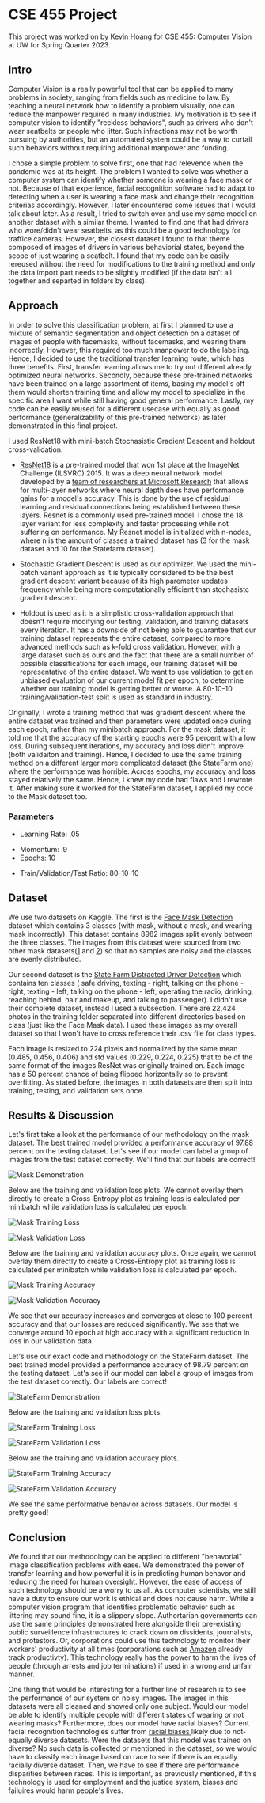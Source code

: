 # CSE 455 Project
This project was worked on by Kevin Hoang for CSE 455: Computer Vision at UW for Spring Quarter 2023.
## Intro
Computer Vision is a really powerful tool that can be applied to many problems in society, ranging from fields such as medicine to law. By teaching a neural network how to identify a problem visually, one can reduce the manpower required in many industries. My motivation is to see if computer vision to identify "reckless behaviors", such as drivers who don't wear seatbelts or people who litter. Such infractions may not be worth pursuing by authorities, but an automated system could be a way to curtail such behaviors without requiring additional manpower and funding. 

I chose a simple problem to solve first, one that had relevence when the pandemic was at its height. The problem I wanted to solve was whether a computer system can identify whether someone is wearing a face mask or not. Because of that experience, facial recognition software had to adapt to detecting when a user is wearing a face mask and change their recognition criterias accordingly. However, I later encountered some issues that I would talk about later. As a result, I tried to switch over and use my same model on another dataset with a similar theme. I wanted to find one that had drivers who wore/didn't wear seatbelts, as this could be a good technology for traffice cameras. However, the closest dataset I found to that theme composed of images of drivers in various behaviorial states, beyond the scope of just wearing a seatbelt. I found that my code can be easily rereused without the need for modifications to the training method and only the data import part needs to be slightly modified (if the data isn't all together and separted in folders by class).

## Approach
In order to solve this classification problem, at first I planned to use a mixture of semantic segmentation and object detection on a dataset of images of people with facemasks, without facemasks, and wearing them incorrectly. However, this required too much manpower to do the labeling. Hence, I decided to use the traditional transfer learning route, which has three benefits. First, transfer learning allows me to try out different already optimized neural networks. Secondly, because these pre-trained networks have been trained on a large assortment of items, basing my model's off them would shorten training time and allow my model to specialize in the specific area I want while still having good general performance. Lastly, my code can be easily reused for a different usecase with equally as good performance (generalizability of this pre-trained networks) as later demonstrated in this final project.

I used ResNet18 with mini-batch Stochasistic Gradient Descent and holdout cross-validation. 
- [ResNet18](https://arxiv.org/abs/1512.03385) is a pre-trained model that won 1st place at the ImageNet Challenge (ILSVRC) 2015. It was a deep neural network model developed by a [team of researchers at Microsoft Research](https://blogs.microsoft.com/ai/microsoft-researchers-win-imagenet-computer-vision-challenge/) that allows for multi-layer networks where neural depth does have performance gains for a model's accuracy. This is done by the use of residual learning and residual connections being established between these layers. Resnet is a commonly used pre-trained model. I chose the 18 layer variant for less complexity and faster processing while not suffering on performance. My Resnet model is initialized with n-nodes, where n is the amount of classes a trained dataset has (3 for the mask dataset and 10 for the Statefarm dataset).
* Stochastic Gradient Descent is used as our optimizer. We used the mini-batch variant approach as it is typically considered to be the best gradient descent variant because of its high paremeter updates frequency while being more computationally efficient than stochasistc gradient descent. 
+ Holdout is used as it is a simplistic cross-validation approach that doesn't require modifying our testing, validation, and training datasets every iteration. It has a downside of not being able to guarantee that our training dataset represents the entire dataset, compared to more advanced methods such as k-fold cross validation. However, with a large dataset such as ours and the fact that there are a small number of possible classifications for each image, our training dataset will be representative of the entire dataset. We want to use validation to get an unbiased evaluation of our current model fit per epoch, to determine whether our training model is getting better or worse. A 80-10-10 training/validation-test split is used as standard in industry.

Originally, I wrote a training method that was gradient descent where the entire dataset was trained and then parameters were updated once during each epoch, rather than my minibatch approach. For the mask dataset, it told me that the accuracy of the starting epochs were 95 percent with a low loss. During subsequent iterations, my accuracy and loss didn't improve (both validaiton and training). Hence, I decided to use the same training method on a different larger more complicated dataset (the StateFarm one) where the performance was horrible. Across epochs, my accuracy and loss stayed relatively the same. Hence, I knew my code had flaws and I rewrote it. After making sure it worked for the StateFarm dataset, I applied my code to the Mask dataset too.

### Parameters
- Learning Rate: .05
* Momentum: .9
* Epochs: 10
- Train/Validation/Test Ratio: 80-10-10
## Dataset
We use two datasets on Kaggle. The first is the [Face Mask Detection](https://www.kaggle.com/datasets/vijaykumar1799/face-mask-detection) dataset which contains 3 classes (with mask, without a mask, and wearing mask incorrectly). This dataset contains 8982 images split evenly between the three classes. The images from this dataset were sourced from two other mask datasets([1](https://www.kaggle.com/datasets/ashishjangra27/face-mask-12k-images-dataset) and [2](https://www.kaggle.com/datasets/andrewmvd/face-mask-detection)) so that no samples are noisy and the classes are evenly distributed. 

Our second dataset is the [State Farm Distracted Driver Detection](https://www.kaggle.com/c/state-farm-distracted-driver-detection) which contains ten classes ( safe driving, texting - right, talking on the phone - right, texting - left, talking on the phone - left, operating the radio, drinking, reaching behind, hair and makeup, and talking to passenger). I didn't use their complete dataset, instead I used a subsection. There are 22,424 photos in the training folder separated into different directories based on class (just like the Face Mask data). I used these images as my overall dataset so that I won't have to cross reference their .csv file for class types.

Each image is resized to 224 pixels and normalized by the same mean (0.485, 0.456, 0.406) and std values (0.229, 0.224, 0.225) that to be of the same format of the images ResNet was originally trained on. Each image has a 50 percent chance of being flipped horizontally so to prevent overfitting.  As stated before, the images in both datasets are then split into training, testing, and validation sets once.

## Results & Discussion
Let's first take a look at the performance of our methodology on the mask dataset. The best trained model provided a performance accuracy of 97.88 percent on the testing dataset. Let's see if our model can label a group of images from the test dataset correctly. We'll find that our labels are correct!

![Mask Demonstration](/figures/Mask_demonstration.png)

Below are the training and validation loss plots. We cannot overlay them directly to create a Cross-Entropy plot as training loss is calculated per minibatch while validation loss is calculated per epoch. 

![Mask Training Loss](/figures/Mask_ResNet18_SGD_Training_Loss.png)

![Mask Validation Loss](/figures/Mask_ResNet18_SGD_Validation_Loss.png)

Below are the training and validation accuracy plots. Once again, we cannot overlay them directly to create a Cross-Entropy plot as training loss is calculated per minibatch while validation loss is calculated per epoch. 

![Mask Training Accuracy](/figures/Mask_ResNet18_SGD_Training_Accuracy.png)

![Mask Validation Accuracy](/figures/Mask_ResNet18_SGD_Validation_Accuracy.png)

We see that our accuracy increases and converges at close to 100 percent accuracy and that our losses are reduced significantly. We see that we converge around 10 epoch at high accuracy with a significant reduction in loss in our validation data.

Let's use our exact code and methodology on the StateFarm dataset. The best trained model provided a performance accuracy of 98.79 percent on the testing dataset. Let's see if our model can label a group of images from the test dataset correctly. Our labels are correct!

![StateFarm Demonstration](/figures/StateFarm_demonstration.png)

Below are the training and validation loss plots. 

![StateFarm Training Loss](/figures/StateFarm_ResNet18_SGD_Training_Loss.png)

![StateFarm Validation Loss](/figures/StateFarm_ResNet18_SGD_Validation_Loss.png)

Below are the training and validation accuracy plots. 

![StateFarm Training Accuracy](/figures/StateFarm_ResNet18_SGD_Training_Accuracy.png)

![StateFarm Validation Accuracy](/figures/StateFarm_ResNet18_SGD_Validation_Accuracy.png)

We see the same performative behavior across datasets. Our model is pretty good!

## Conclusion
We found that our methodology can be applied to different "behavorial" image classification problems with ease. We demonstrated the power of transfer learning and how powerful it is in predicting human behavor and reducing the need for human oversight. However, the ease of access of such technology should be a worry to us all. As computer scientists, we still have a duty to ensure our work is ethical and does not cause harm. While a computer vision program that identifies problematic behavior such as littering may sound fine, it is a slippery slope. Authortarian governments can use the same principles demonstrated here alongside their pre-existing public surveillence infrastructures to crack down on dissidents, journalists, and protestors. Or, corporations could use this technology to monitor their workers' productivity at all times (corporations such as [Amazon](https://www.theverge.com/2019/4/25/18516004/amazon-warehouse-fulfillment-centers-productivity-firing-terminations) already track productivty). This technology really has the power to harm the lives of people (through arrests and job terminations) if used in a wrong and unfair manner.

One thing that would be interesting for a further line of research is to see the performance of our system on noisy images. The images in this datasets were all cleaned and showed only one subject. Would our model be able to identify multiple people with different states of wearing or not wearing masks? Furthermore, does our model have racial biases? Current facial recognition technologies suffer from [racial biases ](https://sitn.hms.harvard.edu/flash/2020/racial-discrimination-in-face-recognition-technology/) likely due to not-equally diverse datasets. Were the datasets that this model was trained on diverse? No such data is collected or mentioned in the dataset, so we would have to classify each image based on race to see if there is an equally racially diverse dataset. Then, we have to see if there are performance disparities between races. This is important, as previously mentioned, if this technology is used for employment and the justice system, biases and failuires would harm people's lives.
